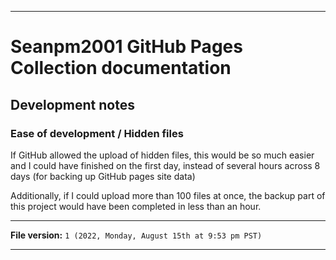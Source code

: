 
***

# Seanpm2001 GitHub Pages Collection documentation

## Development notes

### Ease of development / Hidden files

If GitHub allowed the upload of hidden files, this would be so much easier and I could have finished on the first day, instead of several hours across 8 days (for backing up GitHub pages site data)

Additionally, if I could upload more than 100 files at once, the backup part of this project would have been completed in less than an hour.

***

**File version:** `1 (2022, Monday, August 15th at 9:53 pm PST)`

***
